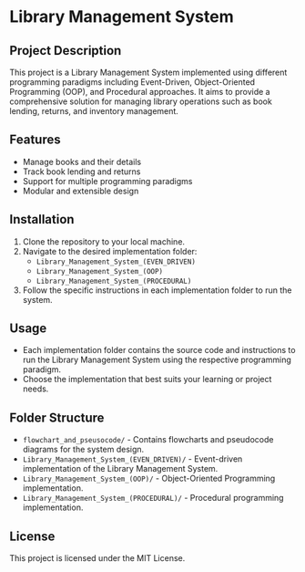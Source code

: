 # Library Management System

## Project Description
This project is a Library Management System implemented using different programming paradigms including Event-Driven, Object-Oriented Programming (OOP), and Procedural approaches. It aims to provide a comprehensive solution for managing library operations such as book lending, returns, and inventory management.

## Features
- Manage books and their details
- Track book lending and returns
- Support for multiple programming paradigms
- Modular and extensible design

## Installation
1. Clone the repository to your local machine.
2. Navigate to the desired implementation folder:
   - `Library_Management_System_(EVEN_DRIVEN)`
   - `Library_Management_System_(OOP)`
   - `Library_Management_System_(PROCEDURAL)`
3. Follow the specific instructions in each implementation folder to run the system.

## Usage
- Each implementation folder contains the source code and instructions to run the Library Management System using the respective programming paradigm.
- Choose the implementation that best suits your learning or project needs.

## Folder Structure
- `flowchart_and_pseusocode/` - Contains flowcharts and pseudocode diagrams for the system design.
- `Library_Management_System_(EVEN_DRIVEN)/` - Event-driven implementation of the Library Management System.
- `Library_Management_System_(OOP)/` - Object-Oriented Programming implementation.
- `Library_Management_System_(PROCEDURAL)/` - Procedural programming implementation.

## License
This project is licensed under the MIT License.
